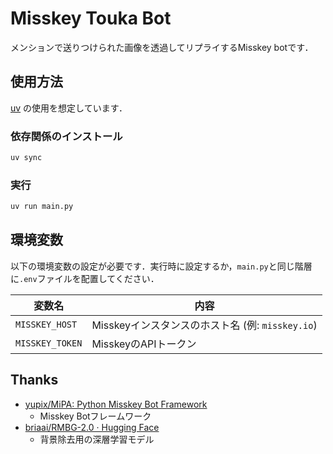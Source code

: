 # Misskey Touka Bot

メンションで送りつけられた画像を透過してリプライするMisskey botです．

## 使用方法

[uv](https://github.com/astral-sh/uv) の使用を想定しています．

### 依存関係のインストール

```bash
uv sync
```

### 実行

```bash
uv run main.py
```

## 環境変数

以下の環境変数の設定が必要です．実行時に設定するか，`main.py`と同じ階層に`.env`ファイルを配置してください．

| 変数名          | 内容                                             |
| --------------- | ------------------------------------------------ |
| `MISSKEY_HOST`  | Misskeyインスタンスのホスト名 (例: `misskey.io`) |
| `MISSKEY_TOKEN` | MisskeyのAPIトークン                             |

## Thanks

- [yupix/MiPA: Python Misskey Bot Framework](https://github.com/yupix/MiPA)
  - Misskey Botフレームワーク
- [briaai/RMBG\-2\.0 · Hugging Face](https://huggingface.co/briaai/RMBG-2.0)
  - 背景除去用の深層学習モデル
